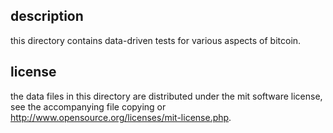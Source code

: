 ﻿description
------------

this directory contains data-driven tests for various aspects of bitcoin.

license
--------

the data files in this directory are distributed under the mit software
license, see the accompanying file copying or
http://www.opensource.org/licenses/mit-license.php.



